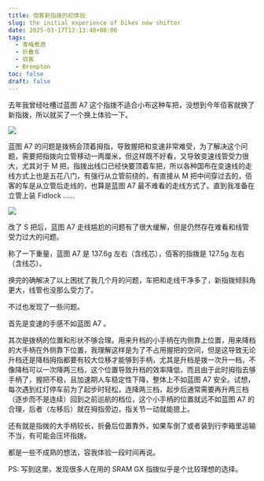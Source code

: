 ```yaml
---
title: 佰客新指拨的初体验
slug: the initial experience of bikes new shifter
date: 2025-03-17T12:13:40+08:00
tags:
  - 青梅煮酒
  - 折叠车
  - 佰客
  - Brompton
toc: false
draft: false
---
```

去年我曾经吐槽过蓝图 A7 这个指拨不适合小布这种车把，没想到今年佰客就换了新指拨，所以就买了一个换上体验一下。

![](https://raw.githubusercontent.com/xbot/image-hosting/master/blog/20250317122105000-ea545f6289f37b95e07f8a941f08b352.avif)

蓝图 A7 的问题是拨柄会顶着拇指，导致握把和变速非常难受，为了解决这个问题，需要把指拨向立管移动一两厘米，但这样既不好看，又导致变速线管受力很大，尤其对于 M 把，指拨出线口已经快要顶着车把，所以各种国布在变速线的走线方式上也是五花八门，有强行从立管前绕的，有直接从 M 把中间穿过去的，佰客的车是从立管后走线的，也算是蓝图 A7 最不难看的走线方式了。直到我准备在立管上装 Fidlock ……

![](https://raw.githubusercontent.com/xbot/image-hosting/master/blog/20250317122641000-789ef339e531b4ecbc2aae1fda3a0496.avif)

改了 S 把后，蓝图 A7 走线尴尬的问题有了很大缓解，但是仍然存在难看和线管受力过大的问题。

称了一下重量，蓝图 A7 是 137.6g 左右（含线芯），佰客的指拨是 127.5g 左右（含线芯）。

换完的确解决了以上困扰了我几个月的问题，车把和走线干净多了，新指拨倾斜角更大，线管也没那么受力了。

不过也发现了一些问题。

首先是变速的手感不如蓝图 A7 。

其次是拨柄的位置和形状不够合理。用来升档的小手柄在内侧靠上位置，用来降档的大手柄在外侧靠下位置，我理解这样是为了不占用握把的空间，但是这导致无论升档还是降档拇指都要有较大位移才能够到手柄，尤其是升档是拨一次升一档，不像降档可以一次降两三档，这个位置导致升档的效率降低，而且由于此时拇指去够手柄了，握把不稳，且加速期人车稳定性下降，整体上不如蓝图 A7 安全。试想，每次遇到红灯停车前为了起步时轻松，连降两三档，起步后通常需要再升两三档（逐步而不是连续）回到之前巡航的档位，这个小手柄的位置就远不如蓝图 A7 的合理，后者（左移后）就在拇指旁边，指关节一动就能摁上。

还有就是指拨的大手柄较长，折叠后位置靠外，如果车倒了或者装到行李箱里运输不当，有可能会压坏指拨。

都是一些不成熟的想法，容我体验一段时间再说。

PS: 写到这里，发现很多人在用的 SRAM GX 指拨似乎是个比较理想的选择。